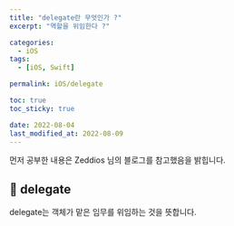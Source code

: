 ```yaml
---
title: "delegate란 무엇인가 ?"
excerpt: "역할을 위임한다 ?"

categories:
  - iOS
tags:
  - [iOS, Swift]

permalink: iOS/delegate

toc: true
toc_sticky: true

date: 2022-08-04
last_modified_at: 2022-08-09
---
```


먼저 공부한 내용은 Zeddios 님의 블로그를 참고했음을 밝힙니다. 

## 🍎 delegate

delegate는 객체가 맡은 임무를 위임하는 것을 뜻합니다. 




